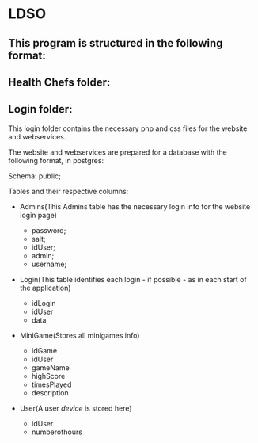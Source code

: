 # LDSO


## This program is structured in the following format:

## Health Chefs folder:





## Login folder:

This login folder contains the necessary php and css files for the website and webservices.

The website and webservices are prepared for a database with the following format, in postgres:

Schema: public;

Tables and their respective columns:

* Admins(This Admins table has the necessary login info for the website login page)
	* password;
	* salt;
	* idUser;
	* admin;
	* username;







* Login(This table identifies each login - if possible - as in each start of the application)
	* idLogin
	* idUser
	* data 

* MiniGame(Stores all minigames info)
	* idGame
	* idUser
	* gameName
	* highScore
	* timesPlayed
	* description

* User(A user *device* is stored here)
	* idUser
	* numberofhours





